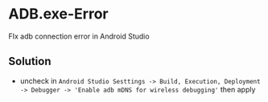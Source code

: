 # ADB.exe-Error
FIx adb connection error in Android Studio

## Solution
- uncheck in `Android Studio Sesttings -> Build, Execution, Deployment -> Debugger -> 'Enable adb mDNS for wireless debugging'` then apply
